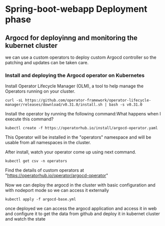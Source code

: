 # Spring-boot-webapp Deployment phase

## Argocd for deployinng and monitoring the kubernet cluster

we can use a custom operators to deploy custom Argocd controller so the patching and updates can be taken care.

### Install and deploying the Argocd operator on Kubernetes
Install Operator Lifecycle Manager (OLM), a tool to help manage the Operators running on your cluster.
~~~
curl -sL https://github.com/operator-framework/operator-lifecycle-manager/releases/download/v0.31.0/install.sh | bash -s v0.31.0
~~~

Install the operator by running the following command:What happens when I execute this command?
~~~
kubectl create -f https://operatorhub.io/install/argocd-operator.yaml
~~~

This Operator will be installed in the "operators" namespace and will be usable from all namespaces in the cluster.

After install, watch your operator come up using next command.
~~~
kubectl get csv -n operators
~~~

Find the details of custom operators at "https://operatorhub.io/operator/argocd-operator"

Now we can deploy the argocd in the cluster with basic configuration and with nodeport mode so we can access it externally

~~~
kubectl apply -f argocd-base.yml
~~~

once deployed we can access the argocd application and access it in web and configure it to get the data from github and deploy it in kubernet cluster and watch the state
